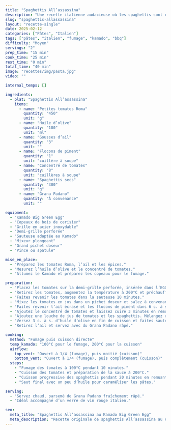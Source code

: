 ```yaml
---
title: "Spaghettis All’assassina"
description: "Une recette italienne audacieuse où les spaghettis sont cuits comme un risotto, fumés au bois de cerisier et poêlés jusqu’à caramélisation. À tester absolument !"
slug: "spaghettis-allassassina"
layout: "recette-single"
date: 2025-02-12
categories: ["Pâtes", "Italien"]
tags: ["pâtes", "italien", "fumage", "kamado", "bbq"]
difficulty: "Moyen"
servings: "2"
prep_time: "15 min"
cook_time: "25 min"
rest_time: "0 min"
total_time: "40 min"
image: "recettes/img/pasta.jpg"
video: ""

internal_temps: []

ingredients:
  - plat: "Spaghettis All’assassina"
    items:
      - name: "Petites tomates Roma"
        quantity: "450"
        unit: "g"
      - name: "Huile d’olive"
        quantity: "180"
        unit: "ml"
      - name: "Gousses d’ail"
        quantity: "3"
        unit: ""
      - name: "Flocons de piment"
        quantity: "1"
        unit: "cuillère à soupe"
      - name: "Concentré de tomates"
        quantity: "8"
        unit: "cuillères à soupe"
      - name: "Spaghettis secs"
        quantity: "300"
        unit: "g"
      - name: "Grana Padano"
        quantity: "À convenance"
        unit: ""

equipment:
  - "Kamado Big Green Egg"
  - "Copeaux de bois de cerisier"
  - "Grille en acier inoxydable"
  - "Demi-grille perforée"
  - "Sauteuse adaptée au Kamado"
  - "Mixeur plongeant"
  - "Grand pichet doseur"
  - "Pince ou spatule"

mise_en_place:
  - "Préparez les tomates Roma, l’ail et les épices."
  - "Mesurez l’huile d’olive et le concentré de tomates."
  - "Allumez le Kamado et préparez les copeaux pour le fumage."

preparation:
  - "Placez les tomates sur la demi-grille perforée, insérée dans l’EGG avec convEGGtor, et fumez-les 10 minutes à 100°C."
  - "Retirez les tomates, augmentez la température à 200°C et préchauffez la sauteuse 10 minutes."
  - "Faites revenir les tomates dans la sauteuse 10 minutes."
  - "Mixez les tomates en jus dans un pichet doseur et salez à convenance."
  - "Faites revenir l’ail écrasé et les flocons de piment dans 6 c. à s. d’huile d’olive pendant 3 minutes."
  - "Ajoutez le concentré de tomates et laissez cuire 3 minutes en remuant."
  - "Ajoutez une louche de jus de tomates et les spaghettis. Mélangez régulièrement, en ajoutant du jus au fur et à mesure pendant environ 20 minutes. Ajoutez de l’eau si nécessaire."
  - "Versez 3 c. à s. d’huile d’olive en fin de cuisson et faites sauter encore 1 minute."
  - "Retirez l’ail et servez avec du Grana Padano râpé."

cooking:
  method: "Fumage puis cuisson directe"
  temp_kamado: "100°C pour le fumage, 200°C pour la cuisson"
  airflow:
    top_vent: "Ouvert à 1/4 (fumage), puis moitié (cuisson)"
    bottom_vent: "Ouvert à 1/4 (fumage), puis complètement (cuisson)"
  steps:
    - "Fumage des tomates à 100°C pendant 10 minutes."
    - "Cuisson des tomates et préparation de la sauce à 200°C."
    - "Cuisson progressive des spaghettis pendant 20 minutes en remuant régulièrement."
    - "Saut final avec un peu d’huile pour caraméliser les pâtes."

serving:
  - "Servez chaud, parsemé de Grana Padano fraîchement râpé."
  - "Idéal accompagné d’un verre de vin rouge italien."

seo:
  meta_title: "Spaghettis All’assassina au Kamado Big Green Egg"
  meta_description: "Recette originale de spaghettis All’assassina au Kamado Big Green Egg : fumage, cuisson directe et caramélisation pour un plat italien intense et savoureux."
---
```

